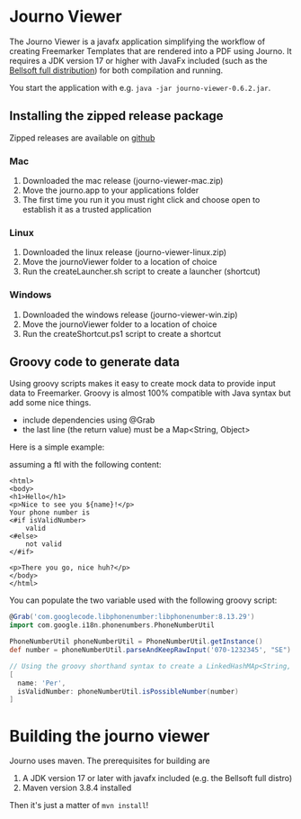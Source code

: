 # Journo Viewer

The Journo Viewer is a javafx application simplifying the workflow of creating Freemarker Templates that
are rendered into a PDF using Journo. It requires a JDK version 17 or higher with JavaFx included (such as the [Bellsoft full distribution](https://bell-sw.com/pages/downloads/#jdk-17-lts))
for both compilation and running.

You start the application with e.g. `java -jar journo-viewer-0.6.2.jar`.  

## Installing the zipped release package
Zipped releases are available on [github](https://github.com/Alipsa/journo/releases)

### Mac
1. Downloaded the mac release (journo-viewer-mac.zip) 
2. Move the journo.app to your applications folder
3. The first time you run it you must right click and choose open to establish it
as a trusted application

### Linux
1. Downloaded the linux release (journo-viewer-linux.zip)
2. Move the journoViewer folder to a location of choice
3. Run the createLauncher.sh script to create a launcher (shortcut)

### Windows
1. Downloaded the windows release (journo-viewer-win.zip)
2. Move the journoViewer folder to a location of choice
3. Run the createShortcut.ps1 script to create a shortcut

## Groovy code to generate data
Using groovy scripts makes it easy to create mock data to provide input data to Freemarker.
Groovy is almost 100% compatible with Java syntax but add some nice things.

- include dependencies using @Grab
- the last line (the return value) must be a Map<String, Object>

Here is a simple example:

assuming a ftl with the following content:
```injectedfreemarker
<html>
<body>
<h1>Hello</h1>
<p>Nice to see you ${name}!</p>
Your phone number is
<#if isValidNumber>
    valid
<#else>
    not valid
</#if>

<p>There you go, nice huh?</p>
</body>
</html>
```

You can populate the two variable used with the following groovy script:
```groovy
@Grab('com.googlecode.libphonenumber:libphonenumber:8.13.29')
import com.google.i18n.phonenumbers.PhoneNumberUtil

PhoneNumberUtil phoneNumberUtil = PhoneNumberUtil.getInstance()
def number = phoneNumberUtil.parseAndKeepRawInput('070-1232345', "SE")

// Using the groovy shorthand syntax to create a LinkedHashMAp<String, Object>
[
  name: 'Per',
  isValidNumber: phoneNumberUtil.isPossibleNumber(number)
]
```

# Building the journo viewer
Journo uses maven. The prerequisites for building are
1. A JDK version 17 or later with javafx included (e.g. the Bellsoft full distro)
2. Maven version 3.8.4 installed

Then it's just a matter of `mvn install`!